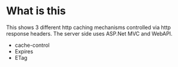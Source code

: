 # What is this

This shows 3 different http caching mechanisms controlled via http response headers. The server side uses ASP.Net MVC and WebAPI.
- cache-control
- Expires
- ETag
